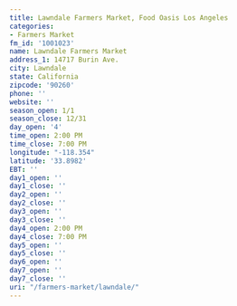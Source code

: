 ```yaml
---
title: Lawndale Farmers Market, Food Oasis Los Angeles
categories:
- Farmers Market
fm_id: '1001023'
name: Lawndale Farmers Market
address_1: 14717 Burin Ave.
city: Lawndale
state: California
zipcode: '90260'
phone: ''
website: ''
season_open: 1/1
season_close: 12/31
day_open: '4'
time_open: 2:00 PM
time_close: 7:00 PM
longitude: "-118.354"
latitude: '33.8982'
EBT: ''
day1_open: ''
day1_close: ''
day2_open: ''
day2_close: ''
day3_open: ''
day3_close: ''
day4_open: 2:00 PM
day4_close: 7:00 PM
day5_open: ''
day5_close: ''
day6_open: ''
day7_open: ''
day7_close: ''
uri: "/farmers-market/lawndale/"
---
```



